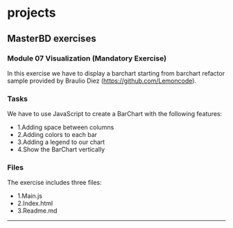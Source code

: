 # projects
## MasterBD exercises

### Module 07 Visualization (Mandatory Exercise)

In this exercise we have to display a barchart starting from barchart refactor sample provided by Braulio Diez (https://github.com/Lemoncode). 

### Tasks
We have to use JavaScript to create a BarChart with the following features:

- 1.Adding space between columns
- 2.Adding colors to each bar
- 3.Adding a legend to our chart
- 4.Show the BarChart vertically

### Files
The exercise includes three files:
- 1.Main.js
- 2.Index.html
- 3.Readme.md


____
